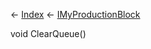← [Index](Api-Index) ← [IMyProductionBlock](Sandbox.ModAPI.Ingame.IMyProductionBlock)

void ClearQueue()